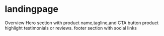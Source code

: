 # landingpage
Overview
Hero section with product name,tagline,and CTA button 
product highlight testimonials or reviews.
footer section with social links